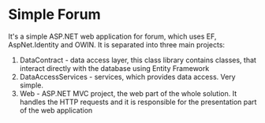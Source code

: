 # Simple Forum
It's a simple ASP.NET web application for forum, which uses EF, AspNet.Identity and OWIN.
It is separated into three main projects:
1. DataContract - data access layer, this class library contains classes, that interact directly with the database using Entity Framework
2. DataAccessServices - services, which provides data access. Very simple.
3. Web - ASP.NET MVC project, the web part of the whole solution. It handles the HTTP requests and it is responsible for the presentation part of the web application
